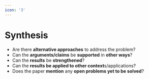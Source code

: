 ```yaml
---
icon: '3'
---
```


# Synthesis

>

* Are there **alternative approaches** to address the problem?
* Can the **arguments/claims** be **supported** in **other ways**?
* Can the **results** be **strengthened**?
* Can the **results be applied to other context**s/applications?
* Does the paper **mention** any **open problems yet to be solved**?
